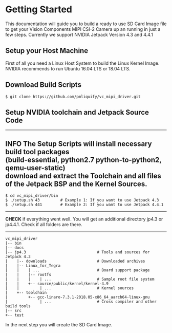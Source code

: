 # Getting Started

This documentation will guide you to build a ready to use SD Card Image file to get your Vision Components MIPI CSI-2 Camera up an running in just a few steps. Currently we support NVIDIA Jetpack Version 4.3 and 4.4.1

## Setup your Host Machine
First of all you need a Linux Host System to build the Linux Kernel Image. 
NVIDIA recommends to run Ubuntu 16.04 LTS or 18.04 LTS.

## Download Build Scripts

    $ git clone https://github.com/pmliquify/vc_mipi_driver.git

## Setup NVIDIA toolchain and Jetpack Source Code

---
**INFO** The Setup Scripts will install necessary build tool packages  
(build-essential, python2.7 python-to-python2, qemu-user-static)  
download and extract the Toolchain and all files of the Jetpack BSP and the Kernel Sources.
---

    $ cd vc_mipi_driver/bin
    $ ./setup.sh 43         # Example 1: If you want to use Jetpack 4.3
    $ ./setup.sh 441        # Example 2: If you want to use Jetpack 4.4.1

---

**CHECK** if everything went well. You will get an additional directory jp4.3 or jp4.4.1. Check if all folders are there.

---

    vc_mipi_driver
    |-- bin
    |-- docs
    |-- jp4.3                               # Tools and sources for Jetpack 4.3
    |    |-- downloads                      # Downloaded archives
    |    |-- Linux_for_Tegra
    |    |    | ...                         # Board support package
    |    |    |-- rootfs                     
    |    |    |    | ...                    # Sample root file system
    |    |    +-- source/public/kernel/kernel-4.9
    |    |         | ...                    # Kernel sources
    |    +-- toolchain
    |         +-- gcc-linaro-7.3.1-2018.05-x86_64_aarch64-linux-gnu
    |              | ...                    # Cross compiler and other build tools
    |-- src
    +-- test

In the next step you will create the SD Card Image.